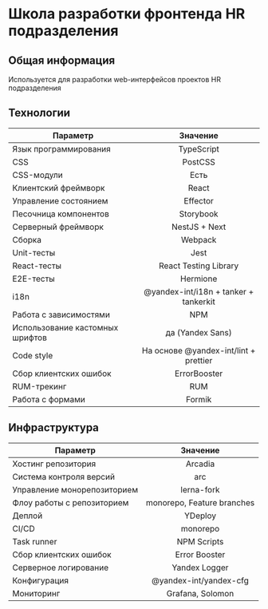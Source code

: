 # Школа разработки фронтенда HR подразделения

## Общая информация

Используется для разработки web-интерфейсов проектов HR подразделения

## Технологии

| Параметр                        |               Значение                |
| ------------------------------- | :-----------------------------------: |
| Язык программирования           |              TypeScript               |
| CSS                             |                PostCSS                |
| CSS-модули                      |                 Есть                  |
| Клиентский фреймворк            |                 React                 |
| Управление состоянием           |               Effector                |
| Песочница компонентов           |               Storybook               |
| Серверный фреймворк             |             NestJS + Next             |
| Сборка                          |                Webpack                |
| Unit-тесты                      |                 Jest                  |
| React-тесты                     |         React Testing Library         |
| E2E-тесты                       |               Hermione                |
| i18n                            | @yandex-int/i18n + tanker + tankerkit |
| Работа с зависимостями          |                  NPM                  |
| Использование кастомных шрифтов |           да (Yandex Sans)            |
| Code style                      | На основе @yandex-int/lint + prettier |
| Сбор клиентских ошибок          |             ErrorBooster              |
| RUM-трекинг                     |                  RUM                  |
| Работа с формами                |                Formik                 |

## Инфраструктура

| Параметр                    |          Значение          |
| --------------------------- | :------------------------: |
| Хостинг репозитория         |          Arcadia           |
| Система контроля версий     |            arc             |
| Управление монорепозиторием |         lerna-fork         |
| Флоу работы с репозиторием  | monorepo, Feature branches |
| Деплой                      |          YDeploy           |
| CI/CD                       |          monorepo          |
| Task runner                 |        NPM Scripts         |
| Сбор клиентских ошибок      |       Error Booster        |
| Серверное логирование       |       Yandex Logger        |
| Конфигурация                |   @yandex-int/yandex-cfg   |
| Мониторинг                  |      Grafana, Solomon      |
